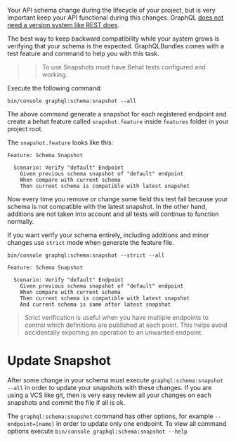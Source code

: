 Your API schema change during the lifecycle of your project, 
but is very important keep your API functional during this changes.
GraphQL [does not need a version system like REST does](https://graphql.org/learn/best-practices/#versioning).

The best way to keep backward compatibility while your system grows
is verifying that your schema is the expected. GraphQLBundles comes
with a test feature and command to help you with this task.

>> To use Snapshots must have Behat tests configured and working.

Execute the following command:

`bin/console graphql:schema:snapshot --all`

The above command generate a snapshot for each registered endpoint and create
a behat feature called `snapshot.feature` inside `features` folder in your project root.

The `snapshot.feature` looks like this:

````
Feature: Schema Snapshot

  Scenario: Verify "default" Endpoint
    Given previous schema snapshot of "default" endpoint
    When compare with current schema
    Then current schema is compatible with latest snapshot
````

Now every time you remove or change some field this test fail because your schema is not compatible
with the latest snapshot. In the other hand, additions are not taken into account
and all tests will continue to function normally.

If you want verify your schema entirely, including additions and minor changes use `strict` mode
when generate the feature file.

`bin/console graphql:schema:snapshot --strict --all`


````
Feature: Schema Snapshot

  Scenario: Verify "default" Endpoint
    Given previous schema snapshot of "default" endpoint
    When compare with current schema
    Then current schema is compatible with latest snapshot
    And current schema is same after latest snapshot
````

> Strict verification is useful when you have multiple endpoints to control which definitions are published at each point. 
This helps avoid accidentally exporting an operation to an unwanted endpoint.

# Update Snapshot

After some change in your schema must execute `graphql:schema:snapshot --all` in order to update
your snapshots with these changes. If you are using a VCS like git, then is very easy review all your 
changes on each snapshots and commit the file if all is ok. 

The `graphql:schema:snapshot` command has other options, for example `--endpoint=[name]` in order to
update only one endpoint. To view all command options execute `bin/console graphql:schema:snapshot --help`
 
